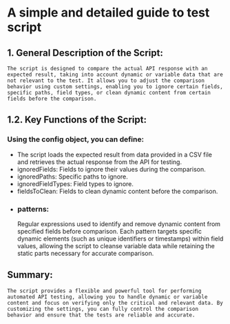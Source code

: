 # A simple and detailed guide to test script

## 1. General Description of the Script: 
    The script is designed to compare the actual API response with an expected result, taking into account dynamic or variable data that are not relevant to the test. It allows you to adjust the comparison behavior using custom settings, enabling you to ignore certain fields, specific paths, field types, or clean dynamic content from certain fields before the comparison.

## 1.2. Key Functions of the Script:
### Using the config object, you can define:

- The script loads the expected result from data provided in a CSV file and retrieves the actual response from the API for testing.
- ignoredFields: 
Fields to ignore their values during the comparison.
- ignoredPaths:
Specific paths to ignore.
- ignoredFieldTypes:
Field types to ignore.
- fieldsToClean:
Fields to clean dynamic content before the comparison.
- ### patterns:
    Regular expressions used to identify and remove dynamic content from specified fields before comparison. Each pattern targets specific dynamic elements (such as unique identifiers or timestamps) within field values, allowing the script to cleanse variable data while retaining the static parts necessary for accurate comparison.

## Summary:
    The script provides a flexible and powerful tool for performing automated API testing, allowing you to handle dynamic or variable content and focus on verifying only the critical and relevant data. By customizing the settings, you can fully control the comparison behavior and ensure that the tests are reliable and accurate.






